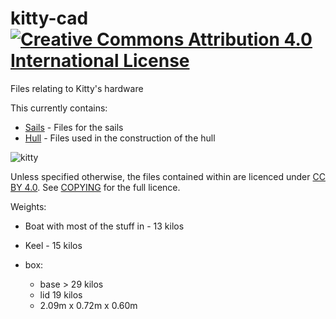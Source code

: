 kitty-cad [![Creative Commons Attribution 4.0 International License](http://i.creativecommons.org/l/by/4.0/88x31.png)](http://creativecommons.org/licenses/by/4.0/)
===================================================================================================================================================================

Files relating to Kitty's hardware

This currently contains:

  * [Sails](sails) - Files for the sails
  * [Hull](hull) - Files used in the construction of the hull

![kitty](https://raw.githubusercontent.com/abersailbot/kitty-cad/master/kitty.png)

Unless specified otherwise, the files contained within are licenced under [CC BY
4.0](http://creativecommons.org/licenses/by/4.0/). See [COPYING](COPYING) for
the full licence.

Weights:
  * Boat with most of the stuff in - 13 kilos
  * Keel - 15 kilos

  * box:
    * base > 29 kilos
    * lid 19 kilos
    * 2.09m x 0.72m x 0.60m
